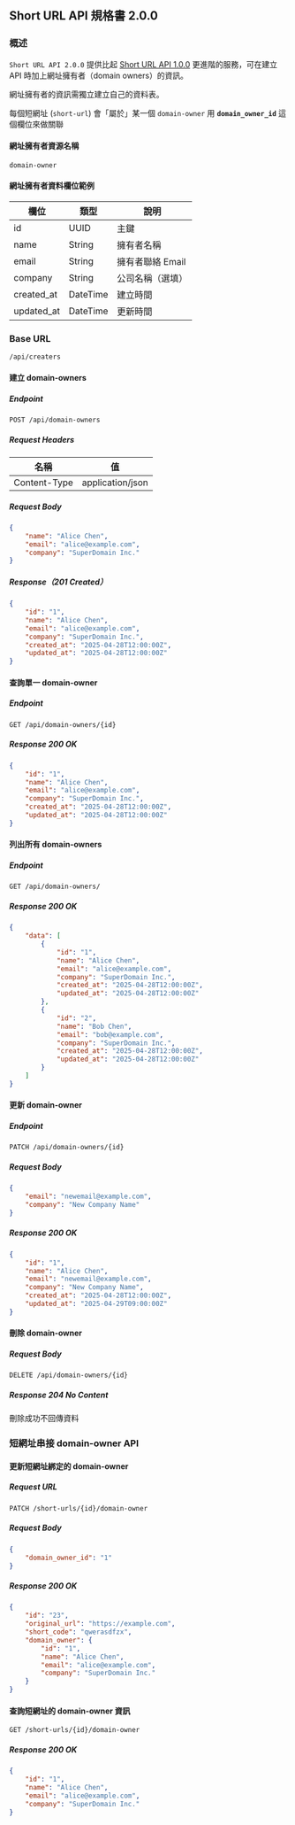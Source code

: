 ## Short URL API 規格書 2.0.0

### 概述

`Short URL API 2.0.0` 提供比起 [Short URL API 1.0.0](short-url-1.0.0.md) 更進階的服務，可在建立 API 時加上網址擁有者（domain
owners）的資訊。

網址擁有者的資訊需獨立建立自己的資料表。

每個短網址 (`short-url`) 會「屬於」某一個 `domain-owner`
用 **`domain_owner_id`** 這個欄位來做關聯

#### 網址擁有者資源名稱

`domain-owner`

#### 網址擁有者資料欄位範例

| 欄位         | 類型       | 說明          |
|------------|----------|-------------|
| id         | UUID     | 主鍵          |
| name       | String   | 擁有者名稱       |
| email      | String   | 擁有者聯絡 Email |
| company    | String   | 公司名稱（選填）    |
| created_at | DateTime | 建立時間        |
| updated_at | DateTime | 更新時間        |

### Base URL

```
/api/creaters
```

#### 建立 domain-owners

##### Endpoint

```
POST /api/domain-owners
```

##### Request Headers

| 名稱           | 值                |
|--------------|------------------|
| Content-Type | application/json |

##### Request Body

```json
{
    "name": "Alice Chen",
    "email": "alice@example.com",
    "company": "SuperDomain Inc."
}
```

##### Response（201 Created）

```json
{
    "id": "1",
    "name": "Alice Chen",
    "email": "alice@example.com",
    "company": "SuperDomain Inc.",
    "created_at": "2025-04-28T12:00:00Z",
    "updated_at": "2025-04-28T12:00:00Z"
}
```

#### 查詢單一 domain-owner

##### Endpoint

```
GET /api/domain-owners/{id}
```

##### Response 200 OK

```json
{
    "id": "1",
    "name": "Alice Chen",
    "email": "alice@example.com",
    "company": "SuperDomain Inc.",
    "created_at": "2025-04-28T12:00:00Z",
    "updated_at": "2025-04-28T12:00:00Z"
}
```

#### 列出所有 domain-owners

##### Endpoint

```
GET /api/domain-owners/
```

##### Response 200 OK

```json
{
    "data": [
        {
            "id": "1",
            "name": "Alice Chen",
            "email": "alice@example.com",
            "company": "SuperDomain Inc.",
            "created_at": "2025-04-28T12:00:00Z",
            "updated_at": "2025-04-28T12:00:00Z"
        },
        {
            "id": "2",
            "name": "Bob Chen",
            "email": "bob@example.com",
            "company": "SuperDomain Inc.",
            "created_at": "2025-04-28T12:00:00Z",
            "updated_at": "2025-04-28T12:00:00Z"
        }
    ]
}
```

#### 更新 domain-owner

##### Endpoint

```
PATCH /api/domain-owners/{id}
```

##### Request Body

```json
{
    "email": "newemail@example.com",
    "company": "New Company Name"
}
```

##### Response 200 OK

```json
{
    "id": "1",
    "name": "Alice Chen",
    "email": "newemail@example.com",
    "company": "New Company Name",
    "created_at": "2025-04-28T12:00:00Z",
    "updated_at": "2025-04-29T09:00:00Z"
}
```

#### 刪除 domain-owner

##### Request Body

```
DELETE /api/domain-owners/{id}
```

##### Response 204 No Content

刪除成功不回傳資料

### 短網址串接 domain-owner API

#### 更新短網址綁定的 domain-owner

##### Request URL

```
PATCH /short-urls/{id}/domain-owner
```

##### Request Body

```json
{
    "domain_owner_id": "1"
}
```

##### Response 200 OK

```json
{
    "id": "23",
    "original_url": "https://example.com",
    "short_code": "qwerasdfzx",
    "domain_owner": {
        "id": "1",
        "name": "Alice Chen",
        "email": "alice@example.com",
        "company": "SuperDomain Inc."
    }
}
```

#### 查詢短網址的 domain-owner 資訊

```
GET /short-urls/{id}/domain-owner
```

##### Response 200 OK

```json
{
    "id": "1",
    "name": "Alice Chen",
    "email": "alice@example.com",
    "company": "SuperDomain Inc."
}
```
